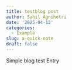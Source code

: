 ```yaml
---
title: testblog post
author: Sahil Agnihotri
date: '2025-04-12'
categories:
  - Example
slug: a-quick-note
draft: false
---
```


Simple blog test Entry

